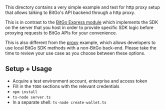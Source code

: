 This directory contains a very simple example and test for http proxy setup that allows 
talking to BitGo's API backend through a http proxy.

This is in contrast to the [BitGo Express module](https://github.com/BitGo/BitGoJS/tree/master/modules/express) which implements the SDK on the
server that you host in order to provide specific SDK logic before proxying requests 
to BitGo APIs for your convenience.

This is also different from the [proxy](../proxy) example, which allows developers to use local BitGo SDK methods with a non-BitGo back-end.
Please take the time to review your use case as you choose between these options.

## Setup + Usage
- Acquire a test environment account, enterprise and access token
- Fill in the `TODO` sections with the relevant credentials
- `npm install`
- `ts-node server.ts`
- In a separate shell: `ts-node create-wallet.ts`
